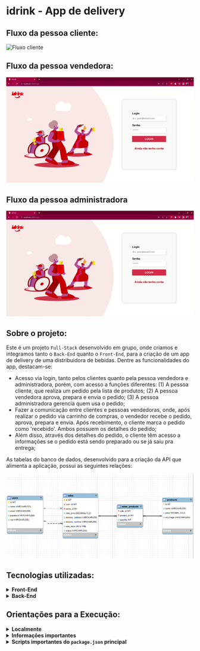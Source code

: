 # idrink - App de delivery

## Fluxo da pessoa cliente:

![Fluxo cliente](https://github.com/Igormcf/idrink/blob/main/front-end/src/images/fluxo-cliente.gif)

## Fluxo da pessoa vendedora:

![Fluxo vendedor](https://github.com/Igormcf/idrink/blob/main/front-end/src/images/fluxo-vendedor.gif)

## Fluxo da pessoa administradora

![Fluxo adm](https://github.com/Igormcf/idrink/blob/main/front-end/src/images/fluxo-adm.gif)

## Sobre o projeto:

Este é um projeto `Full-Stack` desenvolvido em grupo, onde criamos e integramos tanto o `Back-End` quanto o `Front-End`, para a criação de um app de delivery de uma distribuidora de bebidas. Dentre as funcionalidades do app, destacam-se:

 - Acesso via login, tanto pelos clientes quanto pela pessoa vendedora e administradora, porém, com acesso a funções diferentes: (1) A pessoa cliente, que realiza um pedido pela lista de produtos; (2) A pessoa vendedora aprova, prepara e envia o pedido; (3) A pessoa administradora gerencia quem usa o pedido;
 - Fazer a comunicação entre clientes e pessoas vendedoras, onde, após realizar o pedido via carrinho de compras, o vendedor recebe o pedido, aprova, prepara e envia. Após recebimento, o cliente marca o pedido como 'recebido'. Ambos possuem os detalhes do pedido;
 - Além disso, através dos detalhes do pedido, o cliente têm acesso a informações se o pedido está sendo preparado ou se já saiu pra entrega;
 
 As tabelas do banco de dados, desenvolvido para a criação da API que alimenta a aplicação, possui as seguintes relações:
 
  ![Diagrama Relacional](https://github.com/Igormcf/idrink/blob/main/front-end/src/images/tables.png)

## Tecnologias utilizadas:

<details>
  <summary><strong>Front-End</strong></summary>

  - JavaScript;
  - React;
  - React Router;
  - Context API.
</details>

<details>
  <summary><strong>Back-End</strong></summary>

  - JavaScript;
  - Node.Js;
  - Express;
  - Sequelize;
  - MySQL;
  - Json Web Token (JWT);
  - md5;
  - cors;
  - express-async-errors;
  - Joi.
</details>

## Orientações para a Execução:

<details>
  <summary><strong>Localmente</strong></summary><br />
  
  - Após a clonagem do repositório, instale as dependências com `npm install`.
</details>

<details>
  <summary><strong>Informações importantes</strong></summary>
  
  - O projeto só instala as dependências com a versão 16 do `node` para evitar conflitos de versão, caso não tenha essa versão instalada você pode use o `nvm` para fazer o gerenciamento de versões;
  - Para testar o projeto localmente, é fundamental configurar o arquivo de variáveis de ambiente `.env` dentro da pasta `./back-end` (ele é o único .env no projeto), conforme exemplo em `.env.example`, na mesma pasta;
  - Inicie o projeto pela raiz, utilizando o comando `npm i`. Após isso, é possível fazer a instalação de ambos os aplicativos (back e front) através da raiz do projeto, utilizando o comando `npm run dev:prestart` (esse comando também restaurará o banco de dados, caso o .env esteja configurado corretamente).
</details>

<details>
  <summary><strong>Scripts importantes do <code>package.json</code> principal</strong></summary>
  
  Scripts para uso na raiz do projeto (`./package.json`) e não nas aplicações individuais `./front-end/package.json` e `./back-end/package.json`:
  
  - `npm start`: Limpa as portas `3000` e `3001` e sobe a aplicação com `pm2` em modo `fork` (uma instância para cada aplicação). Nesse modo, as alterações não são assistidas;
  - `npm stop`: Para e deleta as aplicações rodando no `pm2`;
  - `npm run dev`: Limpa as portas `3000` e `3001` e sobe a aplicação com `pm2` em modo `fork` (uma instância pra cada aplicação). Nesse modo, as atualizações são assistidas (modo `watch`);
  - `npm run dev:prestart`: A partir da raiz, esse comando faz o processo de instalação de dependências (`npm i`) nos dois projetos (`./front-end` e `./back-end`) e roda o `Sequelize` no `./back-end`;
  - `npm run db:reset`: Roda os scripts do `Sequelize` restaurando o banco de dados de desenvolvimento. Utilize esse script caso ocorra algum problema no seu banco local;
  - `npm run db:reset:debug`: Além da mesma função do comando anterior, esse também é capaz de retornar informações detalhadas de erros (quando ocorrerem no processo);
</details>
